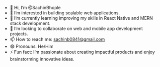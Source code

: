 - 👋 Hi, I’m @SachinBhople
- 👀 I’m interested in building scalable web applications. 
- 🌱 I’m currently learning improving my skills in React Native and MERN stack development.  
- 💞️ I’m looking to collaborate on web and mobile app development projects.  
- 📫 How to reach me: sachinb0841@gmail.com  
- 😄 Pronouns: He/Him  
- ⚡ Fun fact: I’m passionate about creating impactful products and enjoy brainstorming innovative ideas.  

<!---
SachinBhople/SachinBhople is a ✨ special ✨ repository because its `README.md` (this file) appears on your GitHub profile.
You can click the Preview link to take a look at your changes.
--->
